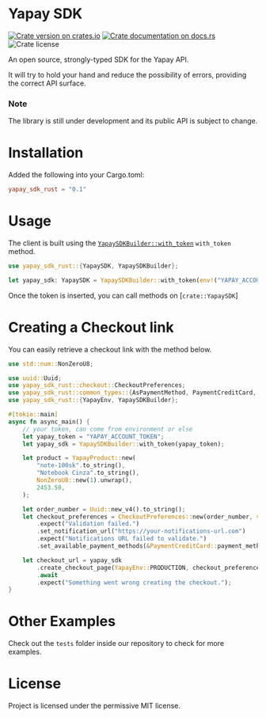 # Yapay SDK


[![Crate version on crates.io](https://img.shields.io/crates/v/yapay-sdk-rust)](https://crates.io/crates/yapay-sdk-rust)
[![Crate documentation on docs.rs](https://img.shields.io/docsrs/yapay-sdk-rust)](https://docs.rs/yapay-sdk-rust)
![Crate license](https://img.shields.io/crates/l/yapay-sdk-rust)


<!-- cargo-rdme start -->

An open source, strongly-typed SDK for the Yapay API.

It will try to hold your hand and reduce the possibility of errors, providing the correct API
surface.

### Note

The library is still under development and its public API is subject to change.

# Installation

Added the following into your Cargo.toml:

```toml
yapay_sdk_rust = "0.1"
```

# Usage

The client is built using the
[`YapaySDKBuilder::with_token`](https://docs.rs/yapay-sdk-rust/latest/yapay_sdk_rust/struct.YapaySDKBuilder.html) `with_token`
method.

```rust
use yapay_sdk_rust::{YapaySDK, YapaySDKBuilder};

let yapay_sdk: YapaySDK = YapaySDKBuilder::with_token(env!("YAPAY_ACCOUNT_TOKEN"));

```

Once the token is inserted, you can call methods on [`crate::YapaySDK`]



# Creating a Checkout link

You can easily retrieve a checkout link with the method below.

```rust
use std::num::NonZeroU8;

use uuid::Uuid;
use yapay_sdk_rust::checkout::CheckoutPreferences;
use yapay_sdk_rust::common_types::{AsPaymentMethod, PaymentCreditCard, YapayProduct};
use yapay_sdk_rust::{YapayEnv, YapaySDKBuilder};

#[tokio::main]
async fn async_main() {
    // your token, can come from environment or else
    let yapay_token = "YAPAY_ACCOUNT_TOKEN";
    let yapay_sdk = YapaySDKBuilder::with_token(yapay_token);

    let product = YapayProduct::new(
        "note-100sk".to_string(),
        "Notebook Cinza".to_string(),
        NonZeroU8::new(1).unwrap(),
        2453.50,
    );

    let order_number = Uuid::new_v4().to_string();
    let checkout_preferences = CheckoutPreferences::new(order_number, vec![product])
        .expect("Validation failed.")
        .set_notification_url("https://your-notifications-url.com")
        .expect("Notifications URL failed to validate.")
        .set_available_payment_methods(&PaymentCreditCard::payment_methods_all());

    let checkout_url = yapay_sdk
        .create_checkout_page(YapayEnv::PRODUCTION, checkout_preferences)
        .await
        .expect("Something went wrong creating the checkout.");
}
```

# Other Examples

Check out the `tests` folder inside our repository to check for more examples.

# License
Project is licensed under the permissive MIT license.

<!-- cargo-rdme end -->
